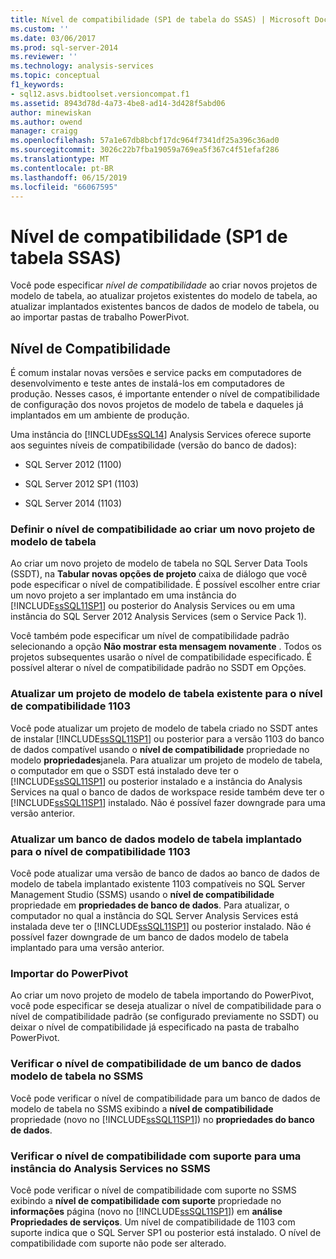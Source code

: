 ```yaml
---
title: Nível de compatibilidade (SP1 de tabela do SSAS) | Microsoft Docs
ms.custom: ''
ms.date: 03/06/2017
ms.prod: sql-server-2014
ms.reviewer: ''
ms.technology: analysis-services
ms.topic: conceptual
f1_keywords:
- sql12.asvs.bidtoolset.versioncompat.f1
ms.assetid: 8943d78d-4a73-4be8-ad14-3d428f5abd06
author: minewiskan
ms.author: owend
manager: craigg
ms.openlocfilehash: 57a1e67db8bcbf17dc964f7341df25a396c36ad0
ms.sourcegitcommit: 3026c22b7fba19059a769ea5f367c4f51efaf286
ms.translationtype: MT
ms.contentlocale: pt-BR
ms.lasthandoff: 06/15/2019
ms.locfileid: "66067595"
---
```

# <a name="compatibility-level-ssas-tabular-sp1"></a>Nível de compatibilidade (SP1 de tabela SSAS)
  Você pode especificar *nível de compatibilidade* ao criar novos projetos de modelo de tabela, ao atualizar projetos existentes do modelo de tabela, ao atualizar implantados existentes bancos de dados de modelo de tabela, ou ao importar pastas de trabalho PowerPivot.  
  
## <a name="compatibility-level"></a>Nível de Compatibilidade  
 É comum instalar novas versões e service packs em computadores de desenvolvimento e teste antes de instalá-los em computadores de produção. Nesses casos, é importante entender o nível de compatibilidade de configuração dos novos projetos de modelo de tabela e daqueles já implantados em um ambiente de produção.  
  
 Uma instância do [!INCLUDE[ssSQL14](../../includes/sssql14-md.md)] Analysis Services oferece suporte aos seguintes níveis de compatibilidade (versão do banco de dados):  
  
-   SQL Server 2012 (1100)  
  
-   SQL Server 2012 SP1 (1103)  
  
-   SQL Server 2014 (1103)  
  
### <a name="set-compatibility-level-when-creating-a-new-tabular-model-project"></a>Definir o nível de compatibilidade ao criar um novo projeto de modelo de tabela  
 Ao criar um novo projeto de modelo de tabela no SQL Server Data Tools (SSDT), na **Tabular novas opções de projeto** caixa de diálogo que você pode especificar o nível de compatibilidade. É possível escolher entre criar um novo projeto a ser implantado em uma instância do [!INCLUDE[ssSQL11SP1](../../includes/sssql11sp1-md.md)] ou posterior do Analysis Services ou em uma instância do SQL Server 2012 Analysis Services (sem o Service Pack 1).  
  
 Você também pode especificar um nível de compatibilidade padrão selecionando a opção **Não mostrar esta mensagem novamente** . Todos os projetos subsequentes usarão o nível de compatibilidade especificado. É possível alterar o nível de compatibilidade padrão no SSDT em Opções.  
  
### <a name="upgrade-an-existing-tabular-model-project-to-1103-compatibility-level"></a>Atualizar um projeto de modelo de tabela existente para o nível de compatibilidade 1103  
 Você pode atualizar um projeto de modelo de tabela criado no SSDT antes de instalar [!INCLUDE[ssSQL11SP1](../../includes/sssql11sp1-md.md)] ou posterior para a versão 1103 do banco de dados compatível usando o **nível de compatibilidade** propriedade no modelo **propriedades**janela. Para atualizar um projeto de modelo de tabela, o computador em que o SSDT está instalado deve ter o [!INCLUDE[ssSQL11SP1](../../includes/sssql11sp1-md.md)] ou posterior instalado e a instância do Analysis Services na qual o banco de dados de workspace reside também deve ter o [!INCLUDE[ssSQL11SP1](../../includes/sssql11sp1-md.md)] instalado. Não é possível fazer downgrade para uma versão anterior.  
  
### <a name="upgrade-a-deployed-tabular-model-database-to-1103-compatibility-level"></a>Atualizar um banco de dados modelo de tabela implantado para o nível de compatibilidade 1103  
 Você pode atualizar uma versão de banco de dados ao banco de dados de modelo de tabela implantado existente 1103 compatíveis no SQL Server Management Studio (SSMS) usando o **nível de compatibilidade** propriedade em **propriedades de banco de dados**. Para atualizar, o computador no qual a instância do SQL Server Analysis Services está instalada deve ter o [!INCLUDE[ssSQL11SP1](../../includes/sssql11sp1-md.md)] ou posterior instalado. Não é possível fazer downgrade de um banco de dados modelo de tabela implantado para uma versão anterior.  
  
### <a name="import-from-powerpivot"></a>Importar do PowerPivot  
 Ao criar um novo projeto de modelo de tabela importando do PowerPivot, você pode especificar se deseja atualizar o nível de compatibilidade para o nível de compatibilidade padrão (se configurado previamente no SSDT) ou deixar o nível de compatibilidade já especificado na pasta de trabalho PowerPivot.  
  
### <a name="check-compatibility-level-for-a-tabular-model-database-in-ssms"></a>Verificar o nível de compatibilidade de um banco de dados modelo de tabela no SSMS  
 Você pode verificar o nível de compatibilidade para um banco de dados de modelo de tabela no SSMS exibindo a **nível de compatibilidade** propriedade (novo no [!INCLUDE[ssSQL11SP1](../../includes/sssql11sp1-md.md)]) no **propriedades do banco de dados**.  
  
### <a name="check-supported-compatibility-level-for-an-analysis-services-instance-in-ssms"></a>Verificar o nível de compatibilidade com suporte para uma instância do Analysis Services no SSMS  
 Você pode verificar o nível de compatibilidade com suporte no SSMS exibindo a **nível de compatibilidade com suporte** propriedade no **informações** página (novo no [!INCLUDE[ssSQL11SP1](../../includes/sssql11sp1-md.md)]) em **análise Propriedades de serviços**. Um nível de compatibilidade de 1103 com suporte indica que o SQL Server SP1 ou posterior está instalado. O nível de compatibilidade com suporte não pode ser alterado.  
  
  
